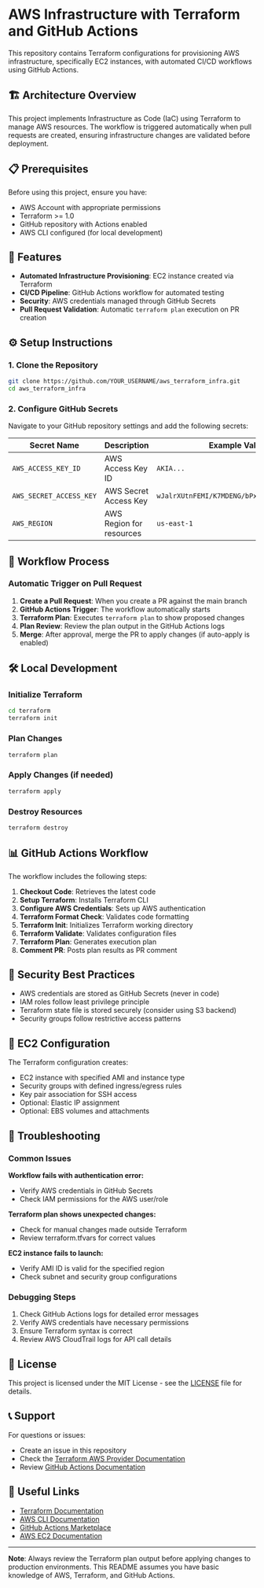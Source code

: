 # AWS Infrastructure with Terraform and GitHub Actions

This repository contains Terraform configurations for provisioning AWS infrastructure, specifically EC2 instances, with automated CI/CD workflows using GitHub Actions.

## 🏗️ Architecture Overview

This project implements Infrastructure as Code (IaC) using Terraform to manage AWS resources. The workflow is triggered automatically when pull requests are created, ensuring infrastructure changes are validated before deployment.

## 📋 Prerequisites

Before using this project, ensure you have:

- AWS Account with appropriate permissions
- Terraform >= 1.0
- GitHub repository with Actions enabled
- AWS CLI configured (for local development)

## 🚀 Features

- **Automated Infrastructure Provisioning**: EC2 instance created via Terraform
- **CI/CD Pipeline**: GitHub Actions workflow for automated testing
- **Security**: AWS credentials managed through GitHub Secrets
- **Pull Request Validation**: Automatic `terraform plan` execution on PR creation
## ⚙️ Setup Instructions


### 1. Clone the Repository

```bash
git clone https://github.com/YOUR_USERNAME/aws_terraform_infra.git
cd aws_terraform_infra
```

### 2. Configure GitHub Secrets

Navigate to your GitHub repository settings and add the following secrets:

| Secret Name | Description | Example Value |
|-------------|-------------|---------------|
| `AWS_ACCESS_KEY_ID` | AWS Access Key ID | `AKIA...` |
| `AWS_SECRET_ACCESS_KEY` | AWS Secret Access Key | `wJalrXUtnFEMI/K7MDENG/bPxRfiCYEXAMPLEKEY` |
| `AWS_REGION` | AWS Region for resources | `us-east-1` |




## 🔄 Workflow Process

### Automatic Trigger on Pull Request

1. **Create a Pull Request**: When you create a PR against the main branch
2. **GitHub Actions Trigger**: The workflow automatically starts
3. **Terraform Plan**: Executes `terraform plan` to show proposed changes
4. **Plan Review**: Review the plan output in the GitHub Actions logs
5. **Merge**: After approval, merge the PR to apply changes (if auto-apply is enabled)



## 🛠️ Local Development

### Initialize Terraform

```bash
cd terraform
terraform init
```

### Plan Changes

```bash
terraform plan
```

### Apply Changes (if needed)

```bash
terraform apply
```

### Destroy Resources

```bash
terraform destroy
```

## 📊 GitHub Actions Workflow

The workflow includes the following steps:

1. **Checkout Code**: Retrieves the latest code
2. **Setup Terraform**: Installs Terraform CLI
3. **Configure AWS Credentials**: Sets up AWS authentication
4. **Terraform Format Check**: Validates code formatting
5. **Terraform Init**: Initializes Terraform working directory
6. **Terraform Validate**: Validates configuration files
7. **Terraform Plan**: Generates execution plan
8. **Comment PR**: Posts plan results as PR comment

## 🔐 Security Best Practices

- AWS credentials are stored as GitHub Secrets (never in code)
- IAM roles follow least privilege principle
- Terraform state file is stored securely (consider using S3 backend)
- Security groups follow restrictive access patterns

## 📝 EC2 Configuration

The Terraform configuration creates:

- EC2 instance with specified AMI and instance type
- Security groups with defined ingress/egress rules
- Key pair association for SSH access
- Optional: Elastic IP assignment
- Optional: EBS volumes and attachments

## 🚨 Troubleshooting

### Common Issues

**Workflow fails with authentication error:**
- Verify AWS credentials in GitHub Secrets
- Check IAM permissions for the AWS user/role

**Terraform plan shows unexpected changes:**
- Check for manual changes made outside Terraform
- Review terraform.tfvars for correct values

**EC2 instance fails to launch:**
- Verify AMI ID is valid for the specified region
- Check subnet and security group configurations

### Debugging Steps

1. Check GitHub Actions logs for detailed error messages
2. Verify AWS credentials have necessary permissions
3. Ensure Terraform syntax is correct
4. Review AWS CloudTrail logs for API call details

## 📄 License

This project is licensed under the MIT License - see the [LICENSE](LICENSE) file for details.

## 📞 Support

For questions or issues:

- Create an issue in this repository
- Check the [Terraform AWS Provider Documentation](https://registry.terraform.io/providers/hashicorp/aws/latest/docs)
- Review [GitHub Actions Documentation](https://docs.github.com/en/actions)

## 🔗 Useful Links

- [Terraform Documentation](https://www.terraform.io/docs)
- [AWS CLI Documentation](https://docs.aws.amazon.com/cli/)
- [GitHub Actions Marketplace](https://github.com/marketplace?type=actions)
- [AWS EC2 Documentation](https://docs.aws.amazon.com/ec2/)

---

**Note**: Always review the Terraform plan output before applying changes to production environments. This README assumes you have basic knowledge of AWS, Terraform, and GitHub Actions.
